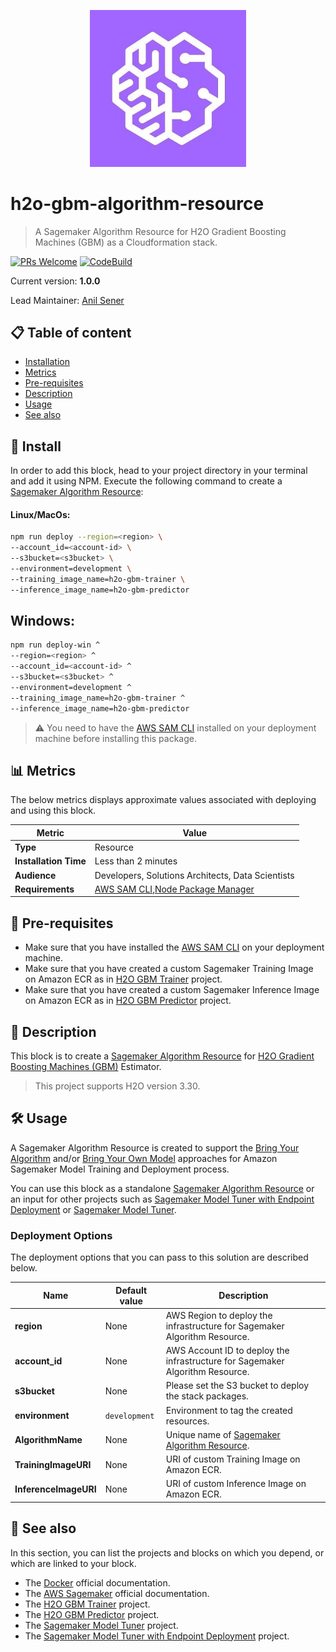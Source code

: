 <p align="center">
  <img width="250" src="assets/icon.jpg" />
</p>

# h2o-gbm-algorithm-resource
> A Sagemaker Algorithm Resource for H2O Gradient Boosting Machines (GBM) as a Cloudformation stack.

[![PRs Welcome](https://img.shields.io/badge/PRs-welcome-brightgreen.svg?style=flat-square)](contributing.md)
[![CodeBuild](https://s3-us-west-2.amazonaws.com/codefactory-us-west-2-prod-default-build-badges/passing.svg)](https://s3-us-west-2.amazonaws.com/codefactory-us-west-2-prod-default-build-badges/passing.svg)

Current version: **1.0.0**

Lead Maintainer: [Anil Sener](mailto:senera@amazon.com)

## 📋 Table of content

 - [Installation](#-install)
 - [Metrics](#-metrics)
 - [Pre-requisites](#-pre-requisites)
 - [Description](#-description)
 - [Usage](#-usage)
 - [See also](#-see-also)

## 🚀 Install

In order to add this block, head to your project directory in your terminal and add it using NPM.
Execute the following command to create a [Sagemaker Algorithm Resource](https://docs.aws.amazon.com/sagemaker/latest/dg/sagemaker-mkt-create-algo.html):

#### Linux/MacOs:

```sh
npm run deploy --region=<region> \
--account_id=<account-id> \
--s3bucket=<s3bucket> \
--environment=development \
--training_image_name=h2o-gbm-trainer \
--inference_image_name=h2o-gbm-predictor
```

## Windows:

```sh
npm run deploy-win ^
--region=<region> ^
--account_id=<account-id> ^
--s3bucket=<s3bucket> ^
--environment=development ^
--training_image_name=h2o-gbm-trainer ^
--inference_image_name=h2o-gbm-predictor
```

> ⚠️ You need to have the [AWS SAM CLI](https://docs.aws.amazon.com/serverless-application-model/latest/developerguide/serverless-sam-cli-install.html) installed on your deployment machine before installing this package.

## 📊 Metrics

The below metrics displays approximate values associated with deploying and using this block.

Metric | Value
------ | ------
**Type** | Resource
**Installation Time** | Less than 2 minutes
**Audience** | Developers, Solutions Architects, Data Scientists
**Requirements** | [AWS SAM CLI](https://docs.aws.amazon.com/serverless-application-model/latest/developerguide/serverless-sam-cli-install.html),[Node Package Manager](https://www.npmjs.com/get-npm)

## 🎒 Pre-requisites

 - Make sure that you have installed the [AWS SAM CLI](https://docs.aws.amazon.com/serverless-application-model/latest/developerguide/serverless-sam-cli-install.html) on your deployment machine.
 - Make sure that you have created a custom Sagemaker Training Image on Amazon ECR as in [H2O GBM Trainer](https://github.com/aws-samples/amazon-sagemaker-h2o-blog/tree/master/h2o-gbm-trainer) project.
 - Make sure that you have created a custom Sagemaker Inference Image on Amazon ECR as in [H2O GBM Predictor](https://github.com/aws-samples/amazon-sagemaker-h2o-blog/tree/master/h2o-gbm-predictor) project.


## 🔰 Description

This block is to create a [Sagemaker Algorithm Resource](https://docs.aws.amazon.com/sagemaker/latest/dg/sagemaker-mkt-create-algo.html) for [H2O Gradient Boosting Machines (GBM)](http://docs.h2o.ai/h2o/latest-stable/h2o-docs/data-science/gbm.html) Estimator.

> This project supports H2O version 3.30.

## 🛠 Usage

A Sagemaker Algorithm Resource is created to support the [Bring Your Algorithm](https://docs.aws.amazon.com/sagemaker/latest/dg/your-algorithms.html) and/or [Bring Your Own Model](https://docs.aws.amazon.com/sagemaker/latest/dg/your-algorithms.html) approaches for Amazon Sagemaker Model Training and Deployment process. 

You can use this block as a standalone [Sagemaker Algorithm Resource](https://docs.aws.amazon.com/sagemaker/latest/dg/sagemaker-mkt-create-algo.html) or an input for other projects such as [Sagemaker Model Tuner with Endpoint Deployment](https://github.com/aws-samples/amazon-sagemaker-h2o-blog/tree/master/sagemaker-model-tuner-with-endpoint-deployment) or [Sagemaker Model Tuner](https://github.com/aws-samples/amazon-sagemaker-h2o-blog/tree/master/sagemaker-model-tuner).

### Deployment Options

The deployment options that you can pass to this solution are described below.

Name           | Default value | Description
-------------- | ------------- | -----------
**region** | None | AWS Region to deploy the infrastructure for Sagemaker Algorithm Resource.
**account_id** | None | AWS Account ID to deploy the infrastructure for Sagemaker Algorithm Resource.
**s3bucket** | None | Please set the S3 bucket to deploy the stack packages.
**environment** | `development` | Environment to tag the created resources.
**AlgorithmName** | None | Unique name of [Sagemaker Algorithm Resource](https://docs.aws.amazon.com/sagemaker/latest/dg/sagemaker-mkt-create-algo.html). 
**TrainingImageURI** | None | URI of custom Training Image on Amazon ECR.
**InferenceImageURI** | None | URI of custom Inference Image on Amazon ECR.


## 👀 See also

In this section, you can list the projects and blocks on which you depend, or which are linked to your block.

 - The [Docker](https://docs.docker.com/) official documentation.
 - The [AWS Sagemaker](https://docs.aws.amazon.com/sagemaker/latest/dg/whatis.html) official documentation.
 - The [H2O GBM Trainer](https://github.com/aws-samples/amazon-sagemaker-h2o-blog/tree/master/h2o-gbm-trainer) project.
 - The [H2O GBM Predictor](https://github.com/aws-samples/amazon-sagemaker-h2o-blog/tree/master/h2o-gbm-predictor) project.
 - The [Sagemaker Model Tuner](https://github.com/aws-samples/amazon-sagemaker-h2o-blog/tree/master/sagemaker-model-tuner) project.
 - The [Sagemaker Model Tuner with Endpoint Deployment](https://github.com/aws-samples/amazon-sagemaker-h2o-blog/tree/master/sagemaker-model-tuner-with-endpoint-deployment) project.
